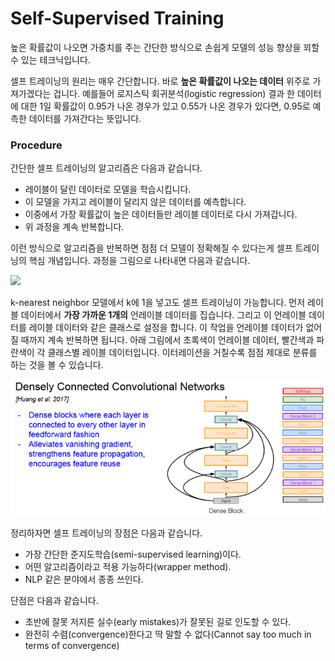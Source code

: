 # Self-Supervised Training

높은 확률값이 나오면 가중치를 주는 간단한 방식으로 손쉽게 모델의 성능 향상을 꾀할 수 있는 테크닉입니다.

 셀프 트레이닝의 원리는 매우 간단합니다. 바로 **높은 확률값이 나오는 데이터** 위주로 가져가겠다는 겁니다. 예를들어 로지스틱 회귀분석\(logistic regression\) 결과 한 데이터에 대한 1일 확률값이 0.95가 나온 경우가 있고 0.55가 나온 경우가 있다면, 0.95로 예측한 데이터를 가져간다는 뜻입니다.

### Procedure <a id="procedure"></a>

간단한 셀프 트레이닝의 알고리즘은 다음과 같습니다.

* 레이블이 달린 데이터로 모델을 학습시킵니다.
* 이 모델을 가지고 레이블이 달리지 않은 데이터를 예측합니다.
* 이중에서 가장 확률값이 높은 데이터들만 레이블 데이터로 다시 가져갑니다.
* 위 과정을 계속 반복합니다.

이런 방식으로 알고리즘을 반복하면 점점 더 모델이 정확해질 수 있다는게 셀프 트레이닝의 핵심 개념입니다. 과정을 그림으로 나타내면 다음과 같습니다.

[![](https://i.imgur.com/puPDnOX.png)](https://imgur.com/puPDnOX)



 k-nearest neighbor 모델에서 k에 1을 넣고도 셀프 트레이닝이 가능합니다. 먼저 레이블 데이터에서 **가장 가까운 1개의** 언레이블 데이터를 집습니다. 그리고 이 언레이블 데이터를 레이블 데이터와 같은 클래스로 설정을 합니다. 이 작업을 언레이블 데이터가 없어질 때까지 계속 반복하면 됩니다. 아래 그림에서 초록색이 언레이블 데이터, 빨간색과 파란색이 각 클래스별 레이블 데이터입니다. 이터레이션을 거칠수록 점점 제대로 분류를 하는 것을 볼 수 있습니다.

![](../.gitbook/assets/image%20%28237%29.png)

정리하자면 셀프 트레이닝의 장점은 다음과 같습니다.

* 가장 간단한 준지도학습\(semi-supervised learning\)이다.
* 어떤 알고리즘이라고 적용 가능하다\(wrapper method\).
* NLP 같은 분야에서 종종 쓰인다.

단점은 다음과 같습니다.

* 초반에 잘못 저지른 실수\(early mistakes\)가 잘못된 길로 인도할 수 있다.
* 완전히 수렴\(convergence\)한다고 딱 말할 수 없다\(Cannot say too much in terms of convergence\)

